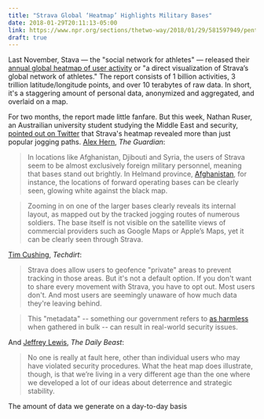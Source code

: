 ```yaml
---
title: "Strava Global ‘Heatmap’ Highlights Military Bases"
date: 2018-01-29T20:11:13-05:00
link: https://www.npr.org/sections/thetwo-way/2018/01/29/581597949/pentagon-reviews-gps-data-after-soldiers-strava-tracks-are-seemingly-exposed
draft: true
---
```


Last November, Stava — the "social network for athletes" — released their [annual global heatmap of user activity](https://medium.com/strava-engineering/the-global-heatmap-now-6x-hotter-23fc01d301de) or "a direct visualization of Strava’s global network of athletes." The report consists of 1 billion activities, 3 trillion latitude/longitude points, and over 10 terabytes of raw data. In short, it's a staggering amount of personal data, anonymized and aggregated, and overlaid on a map. 

For two months, the report made little fanfare. But this week, Nathan Ruser, an Austrailian university student studying the Middle East and security, [pointed out on Twitter](https://twitter.com/Nrg8000/status/957318498102865920) that Strava's heatmap revealed more than just popular jogging paths. [Alex Hern][tg], *The Guardian*: 

> In locations like Afghanistan, Djibouti and Syria, the users of Strava seem to be almost exclusively foreign military personnel, meaning that bases stand out brightly. In Helmand province, [Afghanistan](https://www.theguardian.com/world/afghanistan), for instance, the locations of forward operating bases can be clearly seen, glowing white against the black map.

> Zooming in on one of the larger bases clearly reveals its internal layout, as mapped out by the tracked jogging routes of numerous soldiers. The base itself is not visible on the satellite views of commercial providers such as Google Maps or Apple’s Maps, yet it can be clearly seen through Strava.

[Tim Cushing][], *Techdirt*: 

> Strava does allow users to geofence "private" areas to prevent tracking in those areas. But it's not a default option. If you don't want to share every movement with Strava, you have to opt out. Most users don't. And most users are seemingly unaware of how much data they're leaving behind.

> This "metadata" -- something our government refers to [as harmless](https://www.techdirt.com/articles/20130708/01453123733/anyone-brushing-off-nsa-surveillance-because-its-just-metadata-doesnt-know-what-metadata-is.shtml) when gathered in bulk -- can result in real-world security issues.

And [Jeffrey Lewis][tdb], _The Daily Beast_: 

> No one is really at fault here, other than individual users who may have violated security procedures. What the heat map does illustrate, though, is that we’re living in a very different age than the one where we developed a lot of our ideas about deterrence and strategic stability.

The amount of data we generate on a day-to-day basis 

[tim cushing]: https://www.techdirt.com/articles/20180129/09121039108/fitness-tracker-data-exposes-military-operations-shows-what-damage-that-can-be-done-with-just-metadata.shtml
[tdb]: https://www.thedailybeast.com/strava-fitness-tracker-app-exposes-taiwans-missile-command-center
[tg]: https://www.theguardian.com/world/2018/jan/28/fitness-tracking-app-gives-away-location-of-secret-us-army-bases